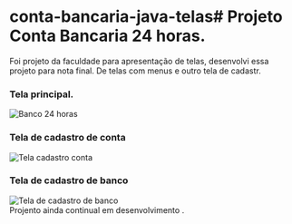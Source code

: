 # conta-bancaria-java-telas# Projeto Conta Bancaria 24 horas.
Foi projeto da faculdade para apresentação de telas, desenvolvi essa projeto para nota final. De telas com menus e outro tela de cadastr.
<br>
### Tela principal.
![Banco 24 horas](https://i.imgur.com/aP9wqwR.png "Banco 24 horas")
<br>
### Tela de cadastro de conta
![Tela cadastro conta](https://i.imgur.com/dOIu6mx.png "Tela cadastro conta")
<br>
### Tela de cadastro de banco
![Tela de cadastro de banco](https://i.imgur.com/PT5pyOu.png "Tela de cadastro de banco")
<br>
Projento ainda continual em desenvolvimento .
